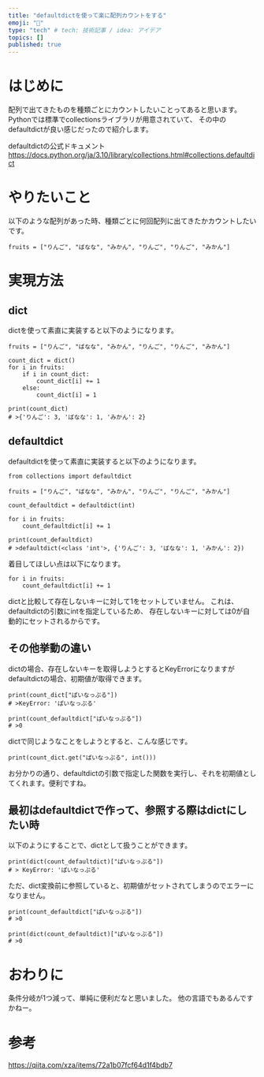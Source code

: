 ```yaml
---
title: "defaultdictを使って楽に配列カウントをする"
emoji: "🕌"
type: "tech" # tech: 技術記事 / idea: アイデア
topics: []
published: true
---
```


# はじめに

配列で出てきたものを種類ごとにカウントしたいことってあると思います。
Pythonでは標準でcollectionsライブラリが用意されていて、
その中のdefaultdictが良い感じだったので紹介します。

defaultdictの公式ドキュメント
<https://docs.python.org/ja/3.10/library/collections.html#collections.defaultdict>

# やりたいこと

以下のような配列があった時、種類ごとに何回配列に出てきたかカウントしたいです。

```:python
fruits = ["りんご", "ばなな", "みかん", "りんご", "りんご", "みかん"]
```

# 実現方法

## dict

dictを使って素直に実装すると以下のようになります。

```:python
fruits = ["りんご", "ばなな", "みかん", "りんご", "りんご", "みかん"]

count_dict = dict()
for i in fruits:
    if i in count_dict:
        count_dict[i] += 1
    else:
        count_dict[i] = 1

print(count_dict)
# >{'りんご': 3, 'ばなな': 1, 'みかん': 2}
```

## defaultdict

defaultdictを使って素直に実装すると以下のようになります。

```:python
from collections import defaultdict

fruits = ["りんご", "ばなな", "みかん", "りんご", "りんご", "みかん"]

count_defaultdict = defaultdict(int)

for i in fruits:
    count_defaultdict[i] += 1

print(count_defaultdict)
# >defaultdict(<class 'int'>, {'りんご': 3, 'ばなな': 1, 'みかん': 2})
```

着目してほしい点は以下になります。

```:python
for i in fruits:
    count_defaultdict[i] += 1
```

dictと比較して存在しないキーに対して1をセットしていません。
これは、defaultdictの引数にintを指定しているため、
存在しないキーに対しては0が自動的にセットされるからです。

## その他挙動の違い

dictの場合、存在しないキーを取得しようとするとKeyErrorになりますが
defaultdictの場合、初期値が取得できます。

```:python
print(count_dict["ぱいなっぷる"])
# >KeyError: 'ぱいなっぷる'

print(count_defaultdict["ぱいなっぷる"])
# >0
```

dictで同じようなことをしようとすると、こんな感じです。

```:python
print(count_dict.get("ぱいなっぷる", int()))
```

お分かりの通り、defaultdictの引数で指定した関数を実行し、それを初期値としてくれます。便利ですね。

## 最初はdefaultdictで作って、参照する際はdictにしたい時

以下のようにすることで、dictとして扱うことができます。

```:python
print(dict(count_defaultdict)["ぱいなっぷる"])
# > KeyError: 'ぱいなっぷる'
```

ただ、dict変換前に参照していると、初期値がセットされてしまうのでエラーになりません。

```:python
print(count_defaultdict["ぱいなっぷる"])
# >0

print(dict(count_defaultdict)["ぱいなっぷる"])
# >0

```

# おわりに

条件分岐が1つ減って、単純に便利だなと思いました。
他の言語でもあるんですかねー。

# 参考

<https://qiita.com/xza/items/72a1b07fcf64d1f4bdb7>
